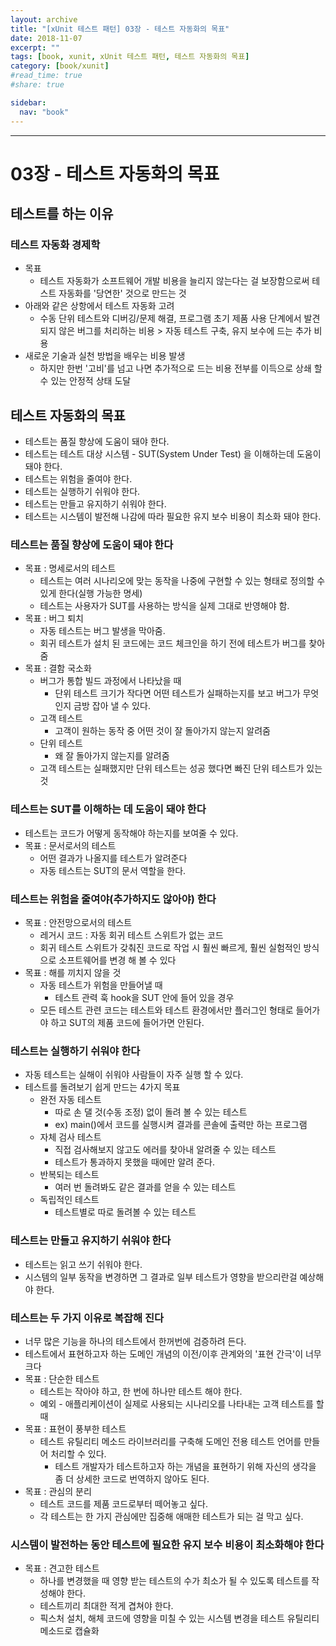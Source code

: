 ```yaml
---
layout: archive
title: "[xUnit 테스트 패턴] 03장 - 테스트 자동화의 목표"
date: 2018-11-07
excerpt: ""
tags: [book, xunit, xUnit 테스트 패턴, 테스트 자동화의 목표]
category: [book/xunit]
#read_time: true
#share: true

sidebar:
  nav: "book"
---
```


* * *

# 03장 - 테스트 자동화의 목표

## 테스트를 하는 이유

### 테스트 자동화 경제학

* 목표
  * 테스트 자동화가 소프트웨어 개발 비용을 늘리지 않는다는 걸 보장함으로써 테스트 자동화를 '당연한' 것으로 만드는 것
* 아래와 같은 상항에서 테스트 자동화 고려
  * 수동 단위 테스트와 디버깅/문제 해결, 프로그램 초기 제품 사용 단계에서 발견되지 않은 버그를 처리하는 비용 > 자동 테스트 구축, 유지 보수에 드는 추가 비용
* 새로운 기술과 실천 방법을 배우는 비용 발생
  * 하지만 한번 '고비'를 넘고 나면 추가적으로 드는 비용 전부를 이득으로 상쇄 할 수 있는 안정적 상태 도달
  
## 테스트 자동화의 목표

* 테스트는 품질 향상에 도움이 돼야 한다.
* 테스트는 테스트 대상 시스템 - SUT(System Under Test) 을 이해하는데 도움이 돼야 한다.
* 테스트는 위험을 줄여야 한다.
* 테스트는 실행하기 쉬워야 한다.
* 테스트는 만들고 유지하기 쉬워야 한다.
* 테스트는 시스템이 발전해 나감에 따라 필요한 유지 보수 비용이 최소화 돼야 한다.

### 테스트는 품질 향상에 도움이 돼야 한다

* 목표 : 명세로서의 테스트
  * 테스트는 여러 시나리오에 맞는 동작을 나중에 구현할 수 있는 형태로 정의할 수 있게 한다(실행 가능한 명세)
  * 테스트는 사용자가 SUT를 사용하는 방식을 실제 그대로 반영해야 함.
* 목표 : 버그 퇴치
  * 자동 테스트는 버그 발생을 막아줌.
  * 회귀 테스트가 설치 된 코드에는 코드 체크인을 하기 전에 테스트가 버그를 찾아 줌
* 목표 : 결함 국소화
  * 버그가 통합 빌드 과정에서 나타났을 때
    * 단위 테스트 크기가 작다면 어떤 테스트가 실패하는지를 보고 버그가 무엇인지 금방 잡아 낼 수 있다.
  * 고객 테스트
    * 고객이 원하는 동작 중 어떤 것이 잘 돌아가지 않는지 알려줌
  * 단위 테스트
    * 왜 잘 돌아가지 않는지를 알려줌
  * 고객 테스트는 실패했지만 단위 테스트는 성공 했다면 빠진 단위 테스트가 있는 것

### 테스트는 SUT를 이해하는 데 도움이 돼야 한다

* 테스트는 코드가 어떻게 동작해야 하는지를 보여줄 수 있다.
* 목표 : 문서로서의 테스트
  * 어떤 결과가 나올지를 테스트가 알려준다
  * 자동 테스트는 SUT의 문서 역할을 한다.

### 테스트는 위험을 줄여야(추가하지도 않아야) 한다

* 목표 : 안전망으로서의 테스트
  * 레거시 코드 : 자동 회귀 테스트 스위트가 없는 코드
  * 회귀 테스트 스위트가 갖춰진 코드로 작업 시 훨씬 빠르게, 훨씬 실험적인 방식으로 소프트웨어를 변경 해 볼 수 있다
* 목표 : 해를 끼치지 않을 것
  * 자동 테스트가 위험을 만들어낼 때
    * 테스트 관력 훅 hook을 SUT 안에 들어 있을 경우
  * 모든 테스트 관련 코드는 테스트와 테스트 환경에서만 플러그인 형태로 들어가야 하고 SUT의 제품 코드에 들어가면 안된다.

### 테스트는 실행하기 쉬워야 한다

* 자동 테스트는 실해이 쉬워야 사람들이 자주 실행 할 수 있다.
* 테스트를 돌려보기 쉽게 만드는 4가지 목표
  * 완전 자동 테스트
    * 따로 손 댈 것(수동 조정) 없이 돌려 볼 수 있는 테스트
    * ex) main()에서 코드를 실행시켜 결과를 콘솔에 출력만 하는 프로그램
  * 자체 검사 테스트
    * 직접 검사해보지 않고도 에러를 찾아내 알려줄 수 있는 테스트
    * 테스트가 통과하지 못했을 때에만 알려 준다.
  * 반복되는 테스트
    * 여러 번 돌려봐도 같은 결과를 얻을 수 있는 테스트
  * 독립적인 테스트
    * 테스트별로 따로 돌려볼 수 있는 테스트

### 테스트는 만들고 유지하기 쉬워야 한다

* 테스트는 읽고 쓰기 쉬워야 한다.
* 시스템의 일부 동작을 변경하면 그 결과로 일부 테스트가 영향을 받으리란걸 예상해야 한다.

### 테스트는 두 가지 이유로 복잡해 진다

* 너무 많은 기능을 하나의 테스트에서 한꺼번에 검증하려 든다.
* 테스트에서 표현하고자 하는 도메인 개념의 이전/이후 관계와의 '표현 간극'이 너무 크다
* 목표 : 단순한 테스트
  * 테스트는 작아야 하고, 한 번에 하나만 테스트 해야 한다.
  * 예외 - 애플리케이션이 실제로 사용되는 시나리오를 나타내는 고객 테스트를 할 때
* 목표 : 표현이 풍부한 테스트
  * 테스트 유틸리티 메소드 라이브러리를 구축해 도메인 전용 테스트 언어를 만들어 처리할 수 있다.
    * 테스트 개발자가 테스트하고자 하는 개념을 표현하기 위해 자신의 생각을 좀 더 상세한 코드로 번역하지 않아도 된다.
* 목표 : 관심의 분리
  * 테스트 코드를 제품 코드로부터 떼어놓고 싶다.
  * 각 테스트는 한 가지 관심에만 집중해 애매한 테스트가 되는 걸 막고 싶다.

### 시스템이 발전하는 동안 테스트에 필요한 유지 보수 비용이 최소화해야 한다

* 목표 : 견고한 테스트
  * 하나를 변경했을 때 영향 받는 테스트의 수가 최소가 될 수 있도록 테스트를 작성해야 한다.
  * 테스트끼리 최대한 적게 겹쳐야 한다.
  * 픽스처 설치, 해체 코드에 영향을 미칠 수 있는 시스템 변경을 테스트 유틸리티 메소드로 캡슐화